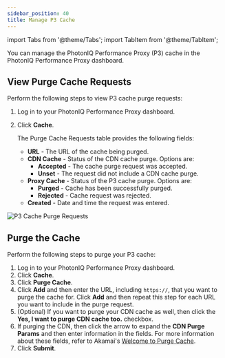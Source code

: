 ```yaml
---
sidebar_position: 40
title: Manage P3 Cache
---
```

import Tabs from '@theme/Tabs';
import TabItem from '@theme/TabItem';

You can manage the PhotonIQ Performance Proxy (P3) cache in the PhotonIQ Performance Proxy dashboard.

## View Purge Cache Requests

Perform the following steps to view P3 cache purge requests:

1. Log in to your PhotonIQ Performance Proxy dashboard.
2. Click **Cache**.

    The Purge Cache Requests table provides the following fields:

    - **URL** - The URL of the cache being purged.
    - **CDN Cache** - Status of the CDN cache purge. Options are:
      - **Accepted** - The cache purge request was accepted.
      - **Unset** - The request did not include a CDN cache purge.
    - **Proxy Cache** - Status of the P3 cache purge. Options are:
      - **Purged** - Cache has been successfully purged.
      - **Rejected** - Cache request was rejected.
    - **Created** - Date and time the request was entered.

![P3 Cache Purge Requests](/img/photoniq/p3/p3-cache-purge-requests.png)

## Purge the Cache

Perform the following steps to purge your P3 cache:

1. Log in to your PhotonIQ Performance Proxy dashboard.
2. Click **Cache**.
3. Click **Purge Cache**.
4. Click **Add** and then enter the URL, including `https://`, that you want to purge the cache for. Click **Add** and then repeat this step for each URL you want to include in the purge request.
5. (Optional) If you want to purge your CDN cache as well, then click the **Yes, I want to purge CDN cache too.** checkbox.
6. If purging the CDN, then click the arrow to expand the **CDN Purge Params** and then enter information in the fields. For more information about these fields, refer to Akamai's [Welcome to Purge Cache](https://techdocs.akamai.com/purge-cache/docs/welcome-purge).
7. Click **Submit**.
